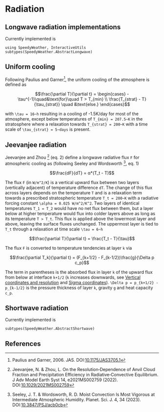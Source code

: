 # Radiation

## Longwave radiation implementations

Currently implemented is

```@example radiation
using SpeedyWeather, InteractiveUtils
subtypes(SpeedyWeather.AbstractLongwave)
```

## Uniform cooling

Following Paulius and Garner[^PG06], the uniform cooling of the atmosphere
is defined as 

```math
\frac{\partial T}{\partial t} = \begin{cases} - \tau^{-1}\quad&\text{for}\quad T > T_{min} \\
                                            \frac{T_{strat} - T}{\tau_{strat}} \quad &\text{else.} \end{cases}
```
with ``\tau = 16~h`` resulting in a cooling of -1.5K/day for most of the atmosphere,
except below temperatures of ``T_{min} = 207.5~K`` in the stratosphere where a
relaxation towards ``T_{strat} = 200~K`` with a time scale of ``\tau_{strat} = 5~days``
is present.

## Jeevanjee radiation

Jeevanjee and Zhou [^JZ22] (eq. 2) define a longwave radiative flux ``F`` for atmospheric cooling
as (following Seeley and Wordsworth [^SW23], eq. 1)

```math
\frac{dF}{dT} = α*(T_t - T)
```

The flux ``F`` (in ``W/m^2/K``) is a vertical upward flux between two layers (vertically adjacent)
of temperature difference ``dT``. The change of this flux across layers depends on the temperature
``T`` and is a relaxation term towards a prescribed stratospheric temperature ``T_t = 200~K`` with
a radiative forcing constant ``\alpha = 0.025 W/m^2/K^2``. Two layers of identical temperatures
``T_1 = T_2`` would have no net flux between them, but a layer below at higher temperature would
flux into colder layers above as long as its temperature ``T > T_t``. This flux is applied above
the lowermost layer and above, leaving the surface fluxes unchanged. The uppermost layer is tied
to ``T_t`` through a relaxation at time scale ``\tau = 6~h``

```math
\frac{\partial T}{\partial t} = \frac{T_t - T}{\tau}
```

The flux ``F`` is converted to temperature tendencies at layer ``k`` via

```math
\frac{\partial T_k}{\partial t} = (F_{k+1/2} - F_{k-1/2})\frac{g}{\Delta p c_p}
```

The term in parentheses is the absorbed flux in layer ``k`` of the upward
flux from below at interface ``k+1/2`` (``k`` increases downwards, see
[Vertical coordinates and resolution](@ref) and [Sigma coordinates](@ref)).
``\Delta p = p_{k+1/2} - p_{k-1/2}`` is the pressure thickness of layer ``k``,
gravity ``g`` and heat capacity ``c_p``.


## Shortwave radiation

Currently implemented is

```@example radiation
subtypes(SpeedyWeather.AbstractShortwave)
```

## References

[^PG06]: Paulius and Garner, 2006. JAS. DOI:[10.1175/JAS3705.1](https://doi.org/10.1175/JAS3705.1)

[^SW23]: Seeley, J. T. & Wordsworth, R. D. Moist Convection Is Most Vigorous at Intermediate Atmospheric Humidity. Planet. Sci. J. 4, 34 (2023). DOI:[10.3847/PSJ/acb0cb](https://doi.org/10.3847/PSJ/acb0cb)

[^JZ22]: Jeevanjee, N. & Zhou, L. On the Resolution‐Dependence of Anvil Cloud Fraction and Precipitation Efficiency in Radiative‐Convective Equilibrium. J Adv Model Earth Syst 14, e2021MS002759 (2022). DOI:[10.1029/2021MS002759](https://doi.org/10.1029/2021MS002759)